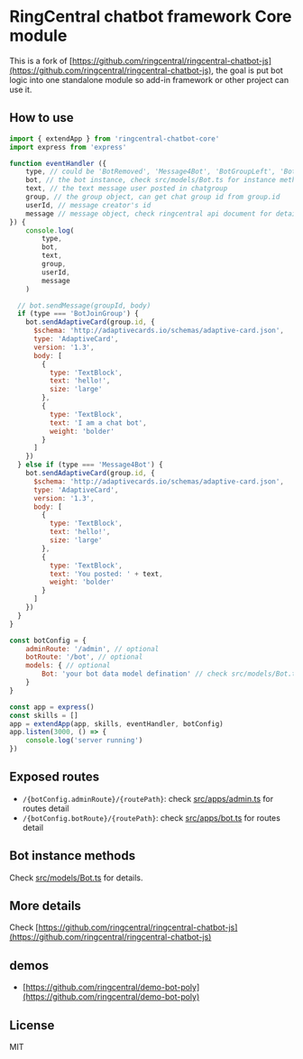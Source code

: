 # RingCentral chatbot framework Core module

This is a fork of [https://github.com/ringcentral/ringcentral-chatbot-js](https://github.com/ringcentral/ringcentral-chatbot-js), the goal is put bot logic into one standalone module so add-in framework or other project can use it.

## How to use

```js
import { extendApp } from 'ringcentral-chatbot-core'
import express from 'express'

function eventHandler ({
    type, // could be 'BotRemoved', 'Message4Bot', 'BotGroupLeft', 'BotJoinGroup', 'Maintain', 'SetupDatabase'
    bot, // the bot instance, check src/models/Bot.ts for instance methods
    text, // the text message user posted in chatgroup
    group, // the group object, can get chat group id from group.id
    userId, // message creator's id
    message // message object, check ringcentral api document for detail
}) {
    console.log(
        type,
        bot,
        text,
        group,
        userId,
        message
    )

  // bot.sendMessage(groupId, body)
  if (type === 'BotJoinGroup') {
    bot.sendAdaptiveCard(group.id, {
      $schema: 'http://adaptivecards.io/schemas/adaptive-card.json',
      type: 'AdaptiveCard',
      version: '1.3',
      body: [
        {
          type: 'TextBlock',
          text: 'hello!',
          size: 'large'
        },
        {
          type: 'TextBlock',
          text: 'I am a chat bot',
          weight: 'bolder'
        }
      ]
    })
  } else if (type === 'Message4Bot') {
    bot.sendAdaptiveCard(group.id, {
      $schema: 'http://adaptivecards.io/schemas/adaptive-card.json',
      type: 'AdaptiveCard',
      version: '1.3',
      body: [
        {
          type: 'TextBlock',
          text: 'hello!',
          size: 'large'
        },
        {
          type: 'TextBlock',
          text: 'You posted: ' + text,
          weight: 'bolder'
        }
      ]
    })
  }
}

const botConfig = {
    adminRoute: '/admin', // optional
    botRoute: '/bot', // optional
    models: { // optional
        Bot: 'your bot data model defination' // check src/models/Bot.ts as a example, optional
    }
}

const app = express()
const skills = []
app = extendApp(app, skills, eventHandler, botConfig)
app.listen(3000, () => {
    console.log('server running')
})
```

## Exposed routes

- `/{botConfig.adminRoute}/{routePath}`: check [src/apps/admin.ts](src/apps/admin.ts) for routes detail
- `/{botConfig.botRoute}/{routePath}`: check [src/apps/bot.ts](src/apps/bot.ts) for routes detail

## Bot instance methods

Check [src/models/Bot.ts](src/models/Bot.ts) for details.

## More details

Check [https://github.com/ringcentral/ringcentral-chatbot-js](https://github.com/ringcentral/ringcentral-chatbot-js)

## demos

- [https://github.com/ringcentral/demo-bot-poly](https://github.com/ringcentral/demo-bot-poly)

## License

MIT
